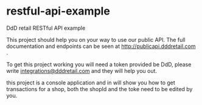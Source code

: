 # restful-api-example
DdD retail RESTful API example

This project should help you on your way to use our public API. The full documentation and endpoints can be seen at http://publicapi.dddretail.com .

To get this project working you will need a token provided be DdD, please write integrations@dddretail.com and they will help you out.

this project is a console application and in will show you how to get transactions for a shop, both the shopId and the toke need to be edited by you.
